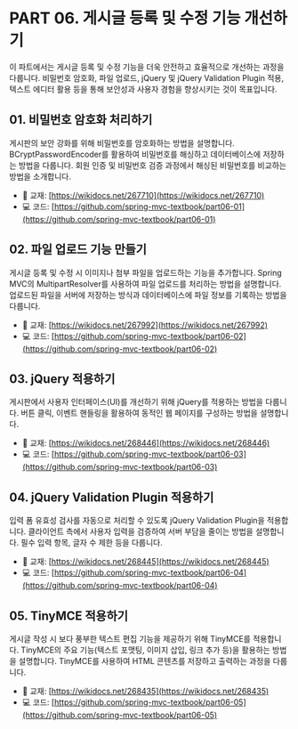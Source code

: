 # PART 06. 게시글 등록 및 수정 기능 개선하기

이 파트에서는 게시글 등록 및 수정 기능을 더욱 안전하고 효율적으로 개선하는 과정을 다룹니다.
비밀번호 암호화, 파일 업로드, jQuery 및 jQuery Validation Plugin 적용, 텍스트 에디터 활용 등을 통해
보안성과 사용자 경험을 향상시키는 것이 목표입니다.

## 01. 비밀번호 암호화 처리하기

게시판의 보안 강화를 위해 비밀번호를 암호화하는 방법을 설명합니다.
BCryptPasswordEncoder를 활용하여 비밀번호를 해싱하고 데이터베이스에 저장하는 방법을 다룹니다.
회원 인증 및 비밀번호 검증 과정에서 해싱된 비밀번호를 비교하는 방법을 소개합니다.

- 📖 교재: [https://wikidocs.net/267710](https://wikidocs.net/267710)
- 💻 코드: [https://github.com/spring-mvc-textbook/part06-01](https://github.com/spring-mvc-textbook/part06-01)

## 02. 파일 업로드 기능 만들기

게시글 등록 및 수정 시 이미지나 첨부 파일을 업로드하는 기능을 추가합니다.
Spring MVC의 MultipartResolver를 사용하여 파일 업로드를 처리하는 방법을 설명합니다.
업로드된 파일을 서버에 저장하는 방식과 데이터베이스에 파일 정보를 기록하는 방법을 다룹니다.

- 📖 교재: [https://wikidocs.net/267992](https://wikidocs.net/267992)
- 💻 코드: [https://github.com/spring-mvc-textbook/part06-02](https://github.com/spring-mvc-textbook/part06-02)

## 03. jQuery 적용하기

게시판에서 사용자 인터페이스(UI)를 개선하기 위해 jQuery를 적용하는 방법을 다룹니다.
버튼 클릭, 이벤트 핸들링을 활용하여 동적인 웹 페이지를 구성하는 방법을 설명합니다.

- 📖 교재: [https://wikidocs.net/268446](https://wikidocs.net/268446)
- 💻 코드: [https://github.com/spring-mvc-textbook/part06-03](https://github.com/spring-mvc-textbook/part06-03)

## 04. jQuery Validation Plugin 적용하기

입력 폼 유효성 검사를 자동으로 처리할 수 있도록 jQuery Validation Plugin을 적용합니다.
클라이언트 측에서 사용자 입력을 검증하여 서버 부담을 줄이는 방법을 설명합니다.
필수 입력 항목, 글자 수 제한 등을 다룹니다.

- 📖 교재: [https://wikidocs.net/268445](https://wikidocs.net/268445)
- 💻 코드: [https://github.com/spring-mvc-textbook/part06-04](https://github.com/spring-mvc-textbook/part06-04)

## 05. TinyMCE 적용하기

게시글 작성 시 보다 풍부한 텍스트 편집 기능을 제공하기 위해 TinyMCE를 적용합니다.
TinyMCE의 주요 기능(텍스트 포맷팅, 이미지 삽입, 링크 추가 등)을 활용하는 방법을 설명합니다.
TinyMCE를 사용하여 HTML 콘텐츠를 저장하고 출력하는 과정을 다룹니다.

- 📖 교재: [https://wikidocs.net/268435](https://wikidocs.net/268435)
- 💻 코드: [https://github.com/spring-mvc-textbook/part06-05](https://github.com/spring-mvc-textbook/part06-05)